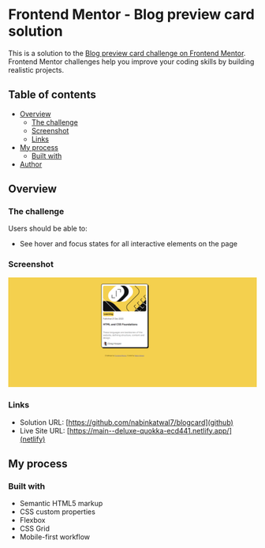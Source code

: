 # Frontend Mentor - Blog preview card solution

This is a solution to the [Blog preview card challenge on Frontend Mentor](https://www.frontendmentor.io/challenges/blog-preview-card-ckPaj01IcS). Frontend Mentor challenges help you improve your coding skills by building realistic projects. 

## Table of contents

- [Overview](#overview)
  - [The challenge](#the-challenge)
  - [Screenshot](#screenshot)
  - [Links](#links)
- [My process](#my-process)
  - [Built with](#built-with)
- [Author](#author)

## Overview

### The challenge

Users should be able to:

- See hover and focus states for all interactive elements on the page

### Screenshot

![](./screenshot.PNG)

### Links

- Solution URL: [https://github.com/nabinkatwal7/blogcard](github)
- Live Site URL: [https://main--deluxe-quokka-ecd441.netlify.app/](netlify)

## My process

### Built with

- Semantic HTML5 markup
- CSS custom properties
- Flexbox
- CSS Grid
- Mobile-first workflow
